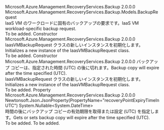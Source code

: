 <Type Name="IaasVMBackupRequest" FullName="Microsoft.Azure.Management.RecoveryServices.Backup.Models.IaasVMBackupRequest">
  <TypeSignature Language="C#" Value="public class IaasVMBackupRequest : Microsoft.Azure.Management.RecoveryServices.Backup.Models.BackupRequest" />
  <TypeSignature Language="ILAsm" Value=".class public auto ansi beforefieldinit IaasVMBackupRequest extends Microsoft.Azure.Management.RecoveryServices.Backup.Models.BackupRequest" />
  <TypeSignature Language="DocId" Value="T:Microsoft.Azure.Management.RecoveryServices.Backup.Models.IaasVMBackupRequest" />
  <TypeSignature Language="VB.NET" Value="Public Class IaasVMBackupRequest&#xA;Inherits BackupRequest" />
  <TypeSignature Language="F#" Value="type IaasVMBackupRequest = class&#xA;    inherit BackupRequest" />
  <AssemblyInfo>
    <AssemblyName>Microsoft.Azure.Management.RecoveryServices.Backup</AssemblyName>
    <AssemblyVersion>2.0.0.0</AssemblyVersion>
  </AssemblyInfo>
  <Base>
    <BaseTypeName>Microsoft.Azure.Management.RecoveryServices.Backup.Models.BackupRequest</BaseTypeName>
  </Base>
  <Interfaces />
  <Docs>
    <summary>
            <span data-ttu-id="03d7f-101">IaaS VM のワークロードに固有のバックアップの要求です。</span><span class="sxs-lookup"><span data-stu-id="03d7f-101">IaaS VM workload-specific backup request.</span></span>
            </summary>
    <remarks>To be added.</remarks>
  </Docs>
  <Members>
    <Member MemberName=".ctor">
      <MemberSignature Language="C#" Value="public IaasVMBackupRequest ();" />
      <MemberSignature Language="ILAsm" Value=".method public hidebysig specialname rtspecialname instance void .ctor() cil managed" />
      <MemberSignature Language="DocId" Value="M:Microsoft.Azure.Management.RecoveryServices.Backup.Models.IaasVMBackupRequest.#ctor" />
      <MemberSignature Language="VB.NET" Value="Public Sub New ()" />
      <MemberType>Constructor</MemberType>
      <AssemblyInfo>
        <AssemblyName>Microsoft.Azure.Management.RecoveryServices.Backup</AssemblyName>
        <AssemblyVersion>2.0.0.0</AssemblyVersion>
      </AssemblyInfo>
      <Parameters />
      <Docs>
        <summary>
            <span data-ttu-id="03d7f-102">IaasVMBackupRequest クラスの新しいインスタンスを初期化します。</span><span class="sxs-lookup"><span data-stu-id="03d7f-102">Initializes a new instance of the IaasVMBackupRequest class.</span></span>
            </summary>
        <remarks>To be added.</remarks>
      </Docs>
    </Member>
    <Member MemberName=".ctor">
      <MemberSignature Language="C#" Value="public IaasVMBackupRequest (Nullable&lt;DateTime&gt; recoveryPointExpiryTimeInUTC = null);" />
      <MemberSignature Language="ILAsm" Value=".method public hidebysig specialname rtspecialname instance void .ctor(valuetype System.Nullable`1&lt;valuetype System.DateTime&gt; recoveryPointExpiryTimeInUTC) cil managed" />
      <MemberSignature Language="DocId" Value="M:Microsoft.Azure.Management.RecoveryServices.Backup.Models.IaasVMBackupRequest.#ctor(System.Nullable{System.DateTime})" />
      <MemberSignature Language="VB.NET" Value="Public Sub New (Optional recoveryPointExpiryTimeInUTC As Nullable(Of DateTime) = null)" />
      <MemberSignature Language="F#" Value="new Microsoft.Azure.Management.RecoveryServices.Backup.Models.IaasVMBackupRequest : Nullable&lt;DateTime&gt; -&gt; Microsoft.Azure.Management.RecoveryServices.Backup.Models.IaasVMBackupRequest" Usage="new Microsoft.Azure.Management.RecoveryServices.Backup.Models.IaasVMBackupRequest recoveryPointExpiryTimeInUTC" />
      <MemberType>Constructor</MemberType>
      <AssemblyInfo>
        <AssemblyName>Microsoft.Azure.Management.RecoveryServices.Backup</AssemblyName>
        <AssemblyVersion>2.0.0.0</AssemblyVersion>
      </AssemblyInfo>
      <Parameters>
        <Parameter Name="recoveryPointExpiryTimeInUTC" Type="System.Nullable&lt;System.DateTime&gt;" />
      </Parameters>
      <Docs>
        <param name="recoveryPointExpiryTimeInUTC"><span data-ttu-id="03d7f-103">バックアップ コピーは、指定された時間 (UTC) の後に切れます。</span><span class="sxs-lookup"><span data-stu-id="03d7f-103">Backup copy will expire after the time specified (UTC).</span></span></param>
        <summary>
            <span data-ttu-id="03d7f-104">IaasVMBackupRequest クラスの新しいインスタンスを初期化します。</span><span class="sxs-lookup"><span data-stu-id="03d7f-104">Initializes a new instance of the IaasVMBackupRequest class.</span></span>
            </summary>
        <remarks>To be added.</remarks>
      </Docs>
    </Member>
    <Member MemberName="RecoveryPointExpiryTimeInUTC">
      <MemberSignature Language="C#" Value="public Nullable&lt;DateTime&gt; RecoveryPointExpiryTimeInUTC { get; set; }" />
      <MemberSignature Language="ILAsm" Value=".property instance valuetype System.Nullable`1&lt;valuetype System.DateTime&gt; RecoveryPointExpiryTimeInUTC" />
      <MemberSignature Language="DocId" Value="P:Microsoft.Azure.Management.RecoveryServices.Backup.Models.IaasVMBackupRequest.RecoveryPointExpiryTimeInUTC" />
      <MemberSignature Language="VB.NET" Value="Public Property RecoveryPointExpiryTimeInUTC As Nullable(Of DateTime)" />
      <MemberSignature Language="F#" Value="member this.RecoveryPointExpiryTimeInUTC : Nullable&lt;DateTime&gt; with get, set" Usage="Microsoft.Azure.Management.RecoveryServices.Backup.Models.IaasVMBackupRequest.RecoveryPointExpiryTimeInUTC" />
      <MemberType>Property</MemberType>
      <AssemblyInfo>
        <AssemblyName>Microsoft.Azure.Management.RecoveryServices.Backup</AssemblyName>
        <AssemblyVersion>2.0.0.0</AssemblyVersion>
      </AssemblyInfo>
      <Attributes>
        <Attribute>
          <AttributeName>Newtonsoft.Json.JsonProperty(PropertyName="recoveryPointExpiryTimeInUTC")</AttributeName>
        </Attribute>
      </Attributes>
      <ReturnValue>
        <ReturnType>System.Nullable&lt;System.DateTime&gt;</ReturnType>
      </ReturnValue>
      <Docs>
        <summary>
            <span data-ttu-id="03d7f-105">時間の後にバックアップ コピーの有効期限を取得または設定 (UTC) を指定します。</span><span class="sxs-lookup"><span data-stu-id="03d7f-105">Gets or sets backup copy will expire after the time specified (UTC).</span></span>
            </summary>
        <value>To be added.</value>
        <remarks>To be added.</remarks>
      </Docs>
    </Member>
  </Members>
</Type>